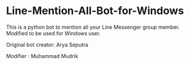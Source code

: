 # Line-Mention-All-Bot-for-Windows

This is a python bot to mention all your Line Messenger group member. Modified to be used for Windows user. 

Original bot creator: Arya Seputra

Modifier            : Muhammad Mudrik